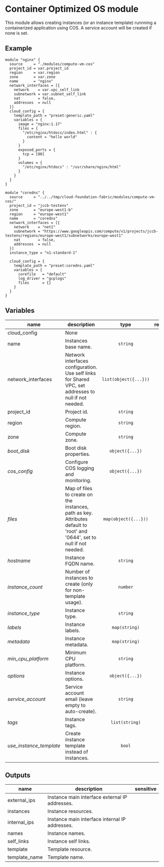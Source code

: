 # Container Optimized OS module

This module allows creating instances (or an instance template) runnning a containerized application using COS. A service account will be created if none is set.

## Example

```hcl
module "nginx" {
  source     = "./modules/compute-vm-cos"
  project_id = var.project_id
  region     = var.region
  zone       = var.zone
  name       = "nginx"
  network_interfaces = [{
    network    = var.vpc_self_link
    subnetwork = var.subnet_self_link
    nat        = false,
    addresses  = null
  }]
  cloud_config = {
    template_path = "preset:generic.yaml"
    variables = {
      image = "nginx:1.17"
      files = {
        "/etc/nginx/htdocs/index.html" : {
          content = "hello world"
        }
      }
      exposed_ports = {
        tcp = [80]
      }
      volumes = {
        "/etc/nginx/htdocs" : "/usr/share/nginx/html"
      }
    }
  }
}

module "coredns" {
  source     = "../../tmp/cloud-foundation-fabric/modules/compute-vm-cos/"
  project_id = "jccb-testenv"
  zone       = "europe-west1-b"
  region     = "europe-west1"
  name       = "coredns"
  network_interfaces = [{
    network    = "net1"
    subnetwork = "https://www.googleapis.com/compute/v1/projects/jccb-testenv/regions/europe-west1/subnetworks/europe-west1"
    nat        = false,
    addresses  = null
  }]
  instance_type = "n1-standard-1"

  cloud_config = {
    template_path = "preset:coredns.yaml"
    variables = {
      corefile   = "default"
      log_driver = "gcplogs"
      files      = {}
    }
  }
}

```

<!-- BEGIN TFDOC -->
## Variables

| name | description | type | required | default |
|---|---|:---: |:---:|:---:|
| cloud_config | None | <code title=""></code> | ✓ |  |
| name | Instances base name. | <code title="">string</code> | ✓ |  |
| network_interfaces | Network interfaces configuration. Use self links for Shared VPC, set addresses to null if not needed. | <code title="list&#40;object&#40;&#123;&#10;nat        &#61; bool&#10;network    &#61; string&#10;subnetwork &#61; string&#10;addresses &#61; object&#40;&#123;&#10;internal &#61; list&#40;string&#41;&#10;external &#61; list&#40;string&#41;&#10;&#125;&#41;&#10;&#125;&#41;&#41;">list(object({...}))</code> | ✓ |  |
| project_id | Project id. | <code title="">string</code> | ✓ |  |
| region | Compute region. | <code title="">string</code> | ✓ |  |
| zone | Compute zone. | <code title="">string</code> | ✓ |  |
| *boot_disk* | Boot disk properties. | <code title="object&#40;&#123;&#10;image &#61; string&#10;size  &#61; number&#10;type &#61; string&#10;&#125;&#41;">object({...})</code> |  | <code title="&#123;&#10;image &#61; &#34;projects&#47;cos-cloud&#47;global&#47;images&#47;family&#47;cos-stable&#34;&#10;type &#61; &#34;pd-ssd&#34;&#10;size  &#61; 10&#10;&#125;">...</code> |
| *cos_config* | Configure COS logging and monitoring. | <code title="object&#40;&#123;&#10;logging    &#61; bool&#10;monitoring &#61; bool&#10;&#125;&#41;">object({...})</code> |  | <code title="&#123;&#10;logging    &#61; false&#10;monitoring &#61; true&#10;&#125;">...</code> |
| *files* | Map of files to create on the instances, path as key. Attributes default to 'root' and '0644', set to null if not needed. | <code title="map&#40;object&#40;&#123;&#10;content &#61; string&#10;attributes &#61; object&#40;&#123;&#10;owner       &#61; string&#10;permissions &#61; string&#10;&#125;&#41;&#10;&#125;&#41;&#41;">map(object({...}))</code> |  | <code title="">{}</code> |
| *hostname* | Instance FQDN name. | <code title="">string</code> |  | <code title="">null</code> |
| *instance_count* | Number of instances to create (only for non-template usage). | <code title="">number</code> |  | <code title="">1</code> |
| *instance_type* | Instance type. | <code title="">string</code> |  | <code title="">f1-micro</code> |
| *labels* | Instance labels. | <code title="map&#40;string&#41;">map(string)</code> |  | <code title="">{}</code> |
| *metadata* | Instance metadata. | <code title="map&#40;string&#41;">map(string)</code> |  | <code title="">{}</code> |
| *min_cpu_platform* | Minimum CPU platform. | <code title="">string</code> |  | <code title="">null</code> |
| *options* | Instance options. | <code title="object&#40;&#123;&#10;allow_stopping_for_update &#61; bool&#10;can_ip_forward            &#61; bool&#10;deletion_protection       &#61; bool&#10;preemptible               &#61; bool&#10;&#125;&#41;">object({...})</code> |  | <code title="&#123;&#10;allow_stopping_for_update &#61; true&#10;can_ip_forward            &#61; false&#10;deletion_protection       &#61; false&#10;preemptible               &#61; false&#10;&#125;">...</code> |
| *service_account* | Service account email (leave empty to auto-create). | <code title="">string</code> |  | <code title=""></code> |
| *tags* | Instance tags. | <code title="list&#40;string&#41;">list(string)</code> |  | <code title="">["dns", "ssh"]</code> |
| *use_instance_template* | Create instance template instead of instances. | <code title="">bool</code> |  | <code title="">false</code> |

## Outputs

| name | description | sensitive |
|---|---|:---:|
| external_ips | Instance main interface external IP addresses. |  |
| instances | Instance resources. |  |
| internal_ips | Instance main interface internal IP addresses. |  |
| names | Instance names. |  |
| self_links | Instance self links. |  |
| template | Template resource. |  |
| template_name | Template name. |  |
<!-- END TFDOC -->
